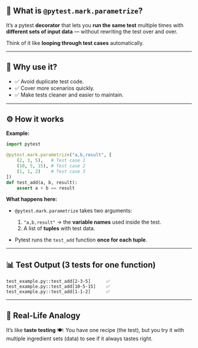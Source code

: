 ## 🔄 **What is `@pytest.mark.parametrize`?**

It’s a pytest **decorator** that lets you **run the same test** multiple times with **different sets of input data** — without rewriting the test over and over.

Think of it like **looping through test cases** automatically.

---

## 🎯 **Why use it?**

* ✅ Avoid duplicate test code.
* ✅ Cover more scenarios quickly.
* ✅ Make tests cleaner and easier to maintain.

---

## ⚙ **How it works**

**Example:**

```python
import pytest

@pytest.mark.parametrize("a,b,result", [
    (2, 3, 5),   # Test case 1
    (10, 5, 15), # Test case 2
    (1, 1, 2)    # Test case 3
])
def test_add(a, b, result):
    assert a + b == result
```

**What happens here:**

* `@pytest.mark.parametrize` takes two arguments:

  1. `"a,b,result"` → the **variable names** used inside the test.
  2. A list of **tuples** with test data.
* Pytest runs the `test_add` function **once for each tuple**.

---

## 📊 **Test Output** (3 tests for one function)

```
test_example.py::test_add[2-3-5]      ✅
test_example.py::test_add[10-5-15]    ✅
test_example.py::test_add[1-1-2]      ✅
```

---

## 📍 **Real-Life Analogy**

It’s like **taste testing** 🍽:
You have one recipe (the test), but you try it with multiple ingredient sets (data) to see if it always tastes right.
